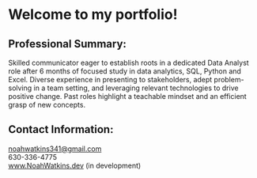 # Welcome to my portfolio!

## Professional Summary:
Skilled communicator eager to establish roots in a dedicated Data Analyst role after 6 months of focused study in data analytics, SQL, Python and Excel. Diverse experience in presenting to stakeholders, adept problem-solving in a team setting, and leveraging relevant technologies to drive positive change. Past roles highlight a teachable mindset and an efficient grasp of new concepts.

## Contact Information:
noahwatkins341@gmail.com
<br>
630-336-4775
<br>
www.NoahWatkins.dev (in development)
